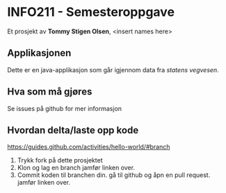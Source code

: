 # INFO211 - Semesteroppgave
Et prosjekt av **Tommy Stigen Olsen**, \<insert names here\>

## Applikasjonen
Dette er en java-applikasjon som går igjennom data fra *statens vegvesen*. 

## Hva som må gjøres
Se issues på github for mer informasjon

## Hvordan delta/laste opp kode
https://guides.github.com/activities/hello-world/#branch

1. Trykk fork på dette prosjektet 
1. Klon og lag en branch jamfør linken over.
1. Commit koden til branchen din. gå til github og åpn en pull request. jamfør linken over.

